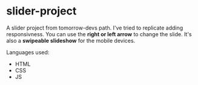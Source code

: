 # slider-project

A slider project from tomorrow-devs path. I've tried to replicate adding responsivness.
You can use the **right or left arrow** to change the slide. It's also a **swipeable slideshow** for the mobile devices.

Languages used:
- HTML
- CSS
- JS
